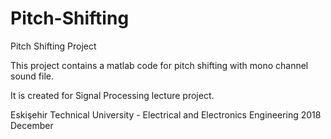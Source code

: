 # Pitch-Shifting
Pitch Shifting Project

This project contains a matlab code for pitch shifting with mono channel sound file.

It is created for Signal Processing lecture project.

Eskişehir Technical University - Electrical and Electronics Engineering
2018 December
